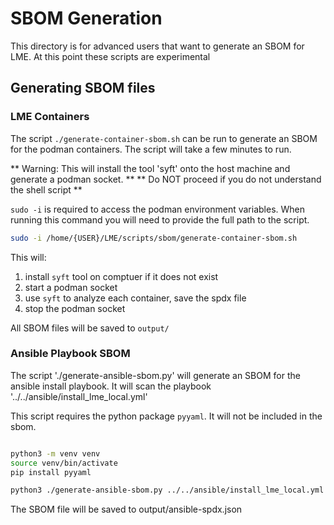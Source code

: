 # SBOM Generation

This directory is for advanced users that want to generate an SBOM for LME.
At this point these scripts are experimental

## Generating SBOM files

### LME Containers

The script `./generate-container-sbom.sh` can be run to generate an SBOM for the
podman containers. The script will take a few minutes to run.

** Warning: This will install the tool 'syft' onto the host machine and generate a podman socket. **
** Do NOT proceed if you do not understand the shell script **

`sudo -i` is required to access the podman environment variables. When running this command
you will need to provide the full path to the script.
```bash
sudo -i /home/{USER}/LME/scripts/sbom/generate-container-sbom.sh
```

This will:
1. install `syft` tool on comptuer if it does not exist
2. start a podman socket
3. use `syft` to analyze each container, save the spdx file
4. stop the podman socket 

All SBOM files will be saved to `output/`

### Ansible Playbook SBOM

The script './generate-ansible-sbom.py' will generate an SBOM for the ansible install playbook.
It will scan the playbook '../../ansible/install_lme_local.yml'

This script requires the python package `pyyaml`. It will not be included in the sbom.

```bash

python3 -m venv venv
source venv/bin/activate
pip install pyyaml

python3 ./generate-ansible-sbom.py ../../ansible/install_lme_local.yml
```

The SBOM file will be saved to output/ansible-spdx.json
